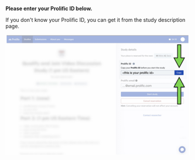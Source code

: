 **Please enter your Prolific ID below.**

If you don't know your Prolific ID, you can get it from the study description page.

![Prolific ID Instructions](shared/id_instructions/Prolific_ID.jpg)
